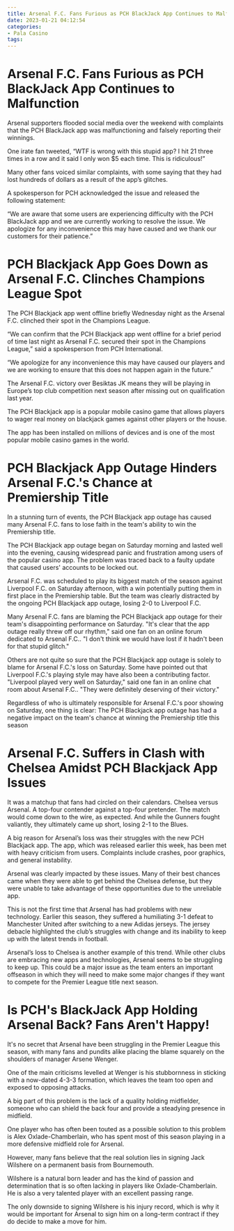 ```yaml
---
title: Arsenal F.C. Fans Furious as PCH BlackJack App Continues to Malfunction
date: 2023-01-21 04:12:54
categories:
- Pala Casino
tags:
---
```



#  Arsenal F.C. Fans Furious as PCH BlackJack App Continues to Malfunction

Arsenal supporters flooded social media over the weekend with complaints that the PCH BlackJack app was malfunctioning and falsely reporting their winnings.

One irate fan tweeted, “WTF is wrong with this stupid app? I hit 21 three times in a row and it said I only won $5 each time. This is ridiculous!”

Many other fans voiced similar complaints, with some saying that they had lost hundreds of dollars as a result of the app’s glitches.

A spokesperson for PCH acknowledged the issue and released the following statement:

“We are aware that some users are experiencing difficulty with the PCH BlackJack app and we are currently working to resolve the issue. We apologize for any inconvenience this may have caused and we thank our customers for their patience.”

#  PCH Blackjack App Goes Down as Arsenal F.C. Clinches Champions League Spot

The PCH Blackjack app went offline briefly Wednesday night as the Arsenal F.C. clinched their spot in the Champions League.

“We can confirm that the PCH Blackjack app went offline for a brief period of time last night as Arsenal F.C. secured their spot in the Champions League,” said a spokesperson from PCH International.

“We apologize for any inconvenience this may have caused our players and we are working to ensure that this does not happen again in the future.”

The Arsenal F.C. victory over Besiktas JK means they will be playing in Europe’s top club competition next season after missing out on qualification last year.

The PCH Blackjack app is a popular mobile casino game that allows players to wager real money on blackjack games against other players or the house.

The app has been installed on millions of devices and is one of the most popular mobile casino games in the world.

#  PCH Blackjack App Outage Hinders Arsenal F.C.'s Chance at Premiership Title

In a stunning turn of events, the PCH Blackjack app outage has caused many Arsenal F.C. fans to lose faith in the team's ability to win the Premiership title.

The PCH Blackjack app outage began on Saturday morning and lasted well into the evening, causing widespread panic and frustration among users of the popular casino app. The problem was traced back to a faulty update that caused users' accounts to be locked out.

Arsenal F.C. was scheduled to play its biggest match of the season against Liverpool F.C. on Saturday afternoon, with a win potentially putting them in first place in the Premiership table. But the team was clearly distracted by the ongoing PCH Blackjack app outage, losing 2-0 to Liverpool F.C.

Many Arsenal F.C. fans are blaming the PCH Blackjack app outage for their team's disappointing performance on Saturday. "It's clear that the app outage really threw off our rhythm," said one fan on an online forum dedicated to Arsenal F.C.. "I don't think we would have lost if it hadn't been for that stupid glitch."

Others are not quite so sure that the PCH Blackjack app outage is solely to blame for Arsenal F.C.'s loss on Saturday. Some have pointed out that Liverpool F.C.'s playing style may have also been a contributing factor. "Liverpool played very well on Saturday," said one fan in an online chat room about Arsenal F.C.. "They were definitely deserving of their victory."

Regardless of who is ultimately responsible for Arsenal F.C.'s poor showing on Saturday, one thing is clear: The PCH Blackjack app outage has had a negative impact on the team's chance at winning the Premiership title this season

#  Arsenal F.C. Suffers in Clash with Chelsea Amidst PCH Blackjack App Issues

It was a matchup that fans had circled on their calendars. Chelsea versus Arsenal. A top-four contender against a top-four pretender. The match would come down to the wire, as expected. And while the Gunners fought valiantly, they ultimately came up short, losing 2-1 to the Blues.

A big reason for Arsenal’s loss was their struggles with the new PCH Blackjack app. The app, which was released earlier this week, has been met with heavy criticism from users. Complaints include crashes, poor graphics, and general instability.

Arsenal was clearly impacted by these issues. Many of their best chances came when they were able to get behind the Chelsea defense, but they were unable to take advantage of these opportunities due to the unreliable app.

This is not the first time that Arsenal has had problems with new technology. Earlier this season, they suffered a humiliating 3-1 defeat to Manchester United after switching to a new Adidas jerseys. The jersey debacle highlighted the club’s struggles with change and its inability to keep up with the latest trends in football.

Arsenal’s loss to Chelsea is another example of this trend. While other clubs are embracing new apps and technologies, Arsenal seems to be struggling to keep up. This could be a major issue as the team enters an important offseason in which they will need to make some major changes if they want to compete for the Premier League title next season.

#  Is PCH's BlackJack App Holding Arsenal Back? Fans Aren't Happy!

It's no secret that Arsenal have been struggling in the Premier League this season, with many fans and pundits alike placing the blame squarely on the shoulders of manager Arsene Wenger.

One of the main criticisms levelled at Wenger is his stubbornness in sticking with a now-dated 4-3-3 formation, which leaves the team too open and exposed to opposing attacks.

A big part of this problem is the lack of a quality holding midfielder, someone who can shield the back four and provide a steadying presence in midfield.

One player who has often been touted as a possible solution to this problem is Alex Oxlade-Chamberlain, who has spent most of this season playing in a more defensive midfield role for Arsenal.

However, many fans believe that the real solution lies in signing Jack Wilshere on a permanent basis from Bournemouth.

Wilshere is a natural born leader and has the kind of passion and determination that is so often lacking in players like Oxlade-Chamberlain. He is also a very talented player with an excellent passing range.

The only downside to signing Wilshere is his injury record, which is why it would be important for Arsenal to sign him on a long-term contract if they do decide to make a move for him.